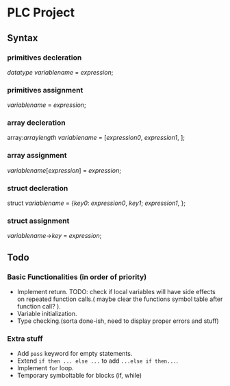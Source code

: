 # PLC Project
## Syntax

### primitives decleration
_datatype_ _variablename_ = _expression_;
### primitives assignment
_variablename_ = _expression_;

### array decleration
array:_arraylength_ _variablename_ = [_expression0_, _expression1_, ];
### array assignment
_variablename_[_expression_] = _expression_;

### struct decleration
struct _variablename_ = {_key0_: _expression0_, _key1_; _expression1_, };
### struct assignment
_variablename_->_key_ =  _expression_;

## Todo
### Basic Functionalities (in order of priority)
- Implement return.
TODO: check if local variables will have side effects on repeated function calls.( maybe clear the functions symbol table after function call? ).
- Variable initialization.
- Type checking.(sorta done-ish, need to display proper errors and stuff)

### Extra stuff
- Add ```pass``` keyword for empty statements.
- Extend ```if then ... else ...``` to add ```...else if then...```.
- Implement ```for``` loop.
- Temporary symboltable for blocks (if, while)

